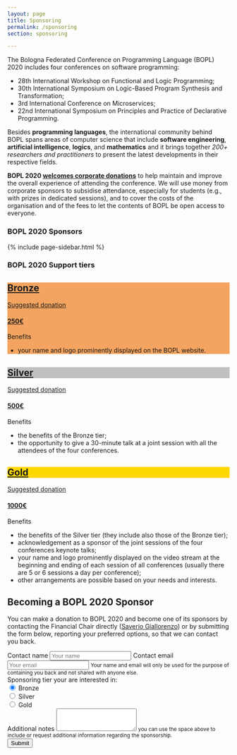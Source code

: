 ```yaml
---
layout: page
title: Sponsoring
permalink: /sponsoring
section: sponsoring

---
```


The Bologna Federated Conference on Programming Language (BOPL) 2020 includes four conferences on software programming:

- 28th International Workshop on Functional and Logic Programming;
- 30th International Symposium on Logic-Based Program Synthesis and Transformation;
- 3rd International Conference on Microservices;
- 22nd International Symposium on Principles and Practice of Declarative Programming.

Besides **programming languages**, the international community behind BOPL spans areas of computer science that include **software engineering**, **artificial intelligence**, **logics**, and **mathematics** and it brings together *200+ researchers and practitioners* to present the latest developments in their respective fields.

**BOPL 2020 [welcomes corporate donations](#bopl-2020-support-tiers)** to help maintain and improve the overall experience of attending the conference. We will use money from corporate sponsors to subsidise attendance, especially for students (e.g., with prizes in dedicated sessions), and to cover the costs of the organisation and of the fees to let the contents of BOPL be open access to everyone.

### BOPL 2020 Sponsors

{% include page-sidebar.html %}

### BOPL 2020 Support tiers

<div class="card tierLink-bronze" style="background-color:#f4a460;">
	<div class="card-header">
		<a href="#become-sponsor">
			<h2 class="mt-2">Bronze</h2>
		</a>
	</div>
	<div class="card-header">
		<a href="#become-sponsor">
			Suggested donation <h4>250€</h4>
		</a>
	</div>
	<div class="card-header">
		Benefits
	</div>
	<div class="card-body">
		<ul>
			<li>your name and logo prominently displayed on the BOPL website.</li>
		</ul>
	</div>
</div>

<div class="card tierLink-silver">
	<div style="background-color:#c0c0c0;" class="tierLink-silver border col-6 align-middle">
		<a href="#become-sponsor">
			<h2 class="mt-2">Silver</h2>
		</a>
	</div>
	<div class="tierLink-silver border col-6 text-right">
		<a href="#become-sponsor">Suggested donation <h4>500€</h4>
		</a>
	</div>
	<div class="col-12 border small">Benefits</div>
	<div class="col-12 py-3">
		<ul>
			<li>the benefits of the Bronze tier;</li>
			<li>the opportunity to give a 30-minute talk at a joint session with all the attendees of the four conferences.</li>
		</ul>
	</div>
</div>

<div class="card">
	<div style="background-color:#ffd700;" class="tierLink-gold border col-6 align-middle">
		<a href="#become-sponsor">
			<h2 class="mt-2">Gold</h2>
		</a>
	</div>
	<div class="tierLink-gold border col-6 text-right">
		<a href="#become-sponsor">Suggested donation <h4>1000€</h4></a>
	</div>
	<div class="col-12 border small">Benefits</div>
	<div class="col-12 py-3">
		<ul>
			<li>the benefits of the Silver tier (they include also those of the Bronze tier);</li>
			<li>acknowledgement as a sponsor of the joint sessions of the four conferences keynote talks;</li>
			<li>your name and logo prominently displayed on the video stream at the beginning and ending of each session of all conferences (usually there are 5 or 6 sessions a day per conference);</li>
			<li>other arrangements are possible based on your needs and interests.</li>
		</ul>
	</div>
</div>

<h2 class="mt-5" id="become-sponsor" >Becoming a BOPL 2020 Sponsor</h2>

You can make a donation to BOPL 2020 and become one of its sponsors by contacting the Financial Chair directly (<a href="mailto:saverio.giallorenzo@gmail.com?subject=Sponsoring%20BOPL%202020" target="_blank" class="btn btn-info btn-sm">Saverio Giallorenzo</a>) or by submitting the form below, reporting your preferred options, so that we can contact you back.


<form id="fs-frm" name="sponsing-contact-form" accept-charset="utf-8" action="https://formspree.io/saverio.giallorenzo@gmail.com" method="post">
  <div class="form-group">
    <label for="name">Contact name</label>
    <input type="text" class="form-control" id="name" name="contact" placeholder="Your name">
    <label class="mt-2" for="email">Contact email</label>
    <input type="email" class="form-control" id="email" aria-describedby="emailHelp" name="email" placeholder="Your email">
    <small id="emailHelp" class="form-text text-muted">Your name and email will only be used for the purpose of containing you back and not shared with anyone else.</small>
				<div class="mt-2"></div>
    <label for="exampleInputEmail1">Sponsoring tier your are interested in:</label>
				<div></div>
    <div class="form-check form-check-inline">
					<input class="form-check-input" type="radio" name="tierOption" id="bronze" value="bronze" checked>
					<label class="form-check-label" for="bronze">Bronze</label>
			</div>
			<div class="form-check form-check-inline">
					<input class="form-check-input" type="radio" name="tierOption" id="silver" value="silver">
					<label class="form-check-label" for="silver">Silver</label>
			</div>
			<div class="form-check form-check-inline">
					<input class="form-check-input" type="radio" name="tierOption" id="gold" value="gold">
					<label class="form-check-label" for="gold">Gold</label>
			</div>
			</div>
			<div class="form-group">
    <label for="notes">Additional notes</label>
				<textarea class="form-control" id="notes" name="notes" rows="3"></textarea>
    <small id="emailHelp" class="form-text text-muted">you can use the space above to include or request additional information regarding the sponsorship.</small>
				</div>
				<button type="submit" class="btn btn-primary">Submit</button>
</form>



<script>
$( ".tierLink-bronze" ).click(function() {
  $( "#bronze" ).trigger( "click" );
});
$( ".tierLink-silver" ).click(function() {
  $( "#silver" ).trigger( "click" );
});
$( ".tierLink-gold" ).click(function() {
		$( "#gold" ).trigger( "click" );
});
</script>
